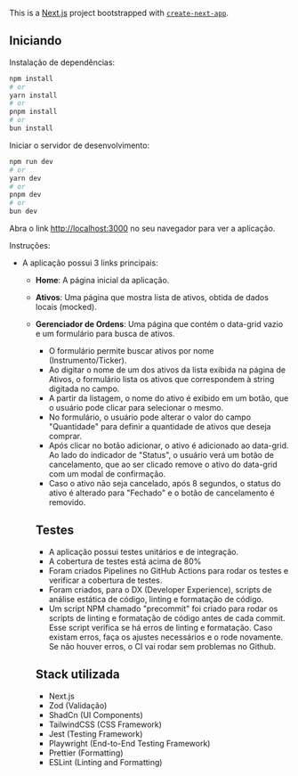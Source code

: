 This is a [Next.js](https://nextjs.org) project bootstrapped with [`create-next-app`](https://nextjs.org/docs/app/api-reference/cli/create-next-app).

## Iniciando

Instalação de dependências:

```bash
npm install
# or
yarn install
# or
pnpm install
# or
bun install
```

Iniciar o servidor de desenvolvimento:

```bash
npm run dev
# or
yarn dev
# or
pnpm dev
# or
bun dev
```

Abra o link [http://localhost:3000](http://localhost:3000) no seu navegador para ver a aplicação.

Instruções:

- A aplicação possui 3 links principais:

  - **Home**: A página inicial da aplicação.
  - **Ativos**: Uma página que mostra lista de ativos, obtida de dados locais (mocked).
  - **Gerenciador de Ordens**: Uma página que contém o data-grid vazio e um formulário para busca de ativos.

    - O formulário permite buscar ativos por nome (Instrumento/Ticker).
    - Ao digitar o nome de um dos ativos da lista exibida na página de Ativos, o formulário lista os ativos que correspondem à string digitada no campo.
    - A partir da listagem, o nome do ativo é exibido em um botão, que o usuário pode clicar para selecionar o mesmo.
    - No formulário, o usuário pode alterar o valor do campo "Quantidade" para definir a quantidade de ativos que deseja comprar.
    - Após clicar no botão adicionar, o ativo é adicionado ao data-grid. Ao lado do indicador de "Status", o usuário verá um botão de cancelamento, que ao ser clicado remove o ativo do data-grid com um modal de confirmação.
    - Caso o ativo não seja cancelado, após 8 segundos, o status do ativo é alterado para "Fechado" e o botão de cancelamento é removido.

    ## Testes

    - A aplicação possui testes unitários e de integração.
    - A cobertura de testes está acima de 80%
    - Foram criados Pipelines no GitHub Actions para rodar os testes e verificar a cobertura de testes.
    - Foram criados, para o DX (Developer Experience), scripts de análise estática de código, linting e formatação de código.
    - Um script NPM chamado "precommit" foi criado para rodar os scripts de linting e formatação de código antes de cada commit. Esse script verifica se há erros de linting e formatação. Caso existam erros, faça os ajustes necessários e o rode novamente. Se não houver erros, o CI vai rodar sem problemas no Github.

    ## Stack utilizada

    - Next.js
    - Zod (Validação)
    - ShadCn (UI Components)
    - TailwindCSS (CSS Framework)
    - Jest (Testing Framework)
    - Playwright (End-to-End Testing Framework)
    - Prettier (Formatting)
    - ESLint (Linting and Formatting)
